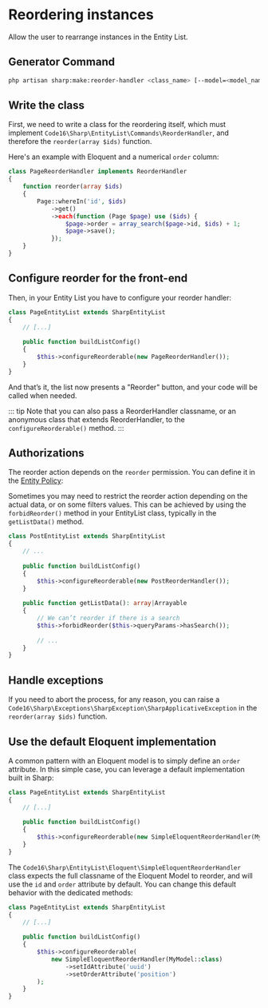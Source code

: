 # Reordering instances

Allow the user to rearrange instances in the Entity List.

## Generator Command

```bash
php artisan sharp:make:reorder-handler <class_name> [--model=<model_name>]
```

## Write the class

First, we need to write a class for the reordering itself, which must implement `Code16\Sharp\EntityList\Commands\ReorderHandler`, and therefore the `reorder(array $ids)` function.

Here's an example with Eloquent and a numerical `order` column:

```php
class PageReorderHandler implements ReorderHandler
{
    function reorder(array $ids)
    {
        Page::whereIn('id', $ids)
            ->get()
            ->each(function (Page $page) use ($ids) {
                $page->order = array_search($page->id, $ids) + 1;
                $page->save();
            });
    }
}
```

## Configure reorder for the front-end

Then, in your Entity List you have to configure your reorder handler:

```php
class PageEntityList extends SharpEntityList
{
    // [...]
    
    public function buildListConfig()
    {
        $this->configureReorderable(new PageReorderHandler());
    }
}
```

And that’s it, the list now presents a "Reorder" button, and your code will be called when needed.

::: tip
Note that you can also pass a ReorderHandler classname, or an anonymous class that extends ReorderHandler, to the `configureReorderable()` method. 
:::

## Authorizations

The reorder action depends on the `reorder` permission. You can define it in the [Entity Policy](entity-authorizations.md):

Sometimes you may need to restrict the reorder action depending on the actual data, or on some filters values. This can be achieved by using the `forbidReorder()` method in your EntityList class, typically in the `getListData()` method.

```php
class PostEntityList extends SharpEntityList
{
    // ...
    
    public function buildListConfig()
    {
        $this->configureReorderable(new PostReorderHandler());
    }
    
    public function getListData(): array|Arrayable
    {
        // We can’t reorder if there is a search 
        $this->forbidReorder($this->queryParams->hasSearch());
        
        // ...
    }
}
```

## Handle exceptions

If you need to abort the process, for any reason, you can raise a `Code16\Sharp\Exceptions\SharpException\SharpApplicativeException` in the `reorder(array $ids)` function.

## Use the default Eloquent implementation

A common pattern with an Eloquent model is to simply define an `order` attribute. In this simple case, you can leverage a default implementation built in Sharp:

```php
class PageEntityList extends SharpEntityList
{
    // [...]
 
    public function buildListConfig()
    {
        $this->configureReorderable(new SimpleEloquentReorderHandler(MyModel::class));
    }
}
```

The `Code16\Sharp\EntityList\Eloquent\SimpleEloquentReorderHandler` class expects the full classname of the Eloquent Model to reorder, and will use the `id` and `order` attribute by default. You can change this default behavior with the dedicated methods:

```php
class PageEntityList extends SharpEntityList
{
    // [...]
 
    public function buildListConfig()
    {
        $this->configureReorderable(
            new SimpleEloquentReorderHandler(MyModel::class)
                ->setIdAttribute('uuid')
                ->setOrderAttribute('position')
        );
    }
}
```
